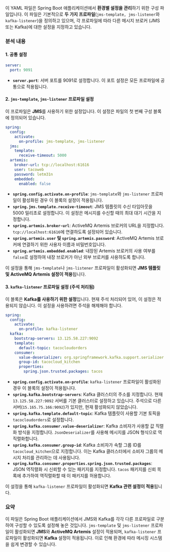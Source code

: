 이 YAML 파일은 Spring Boot 애플리케이션에서 **환경별 설정을 관리**하기 위한 구성 파일입니다. 이 파일은 기본적으로 **두 가지 프로파일**(`jms-template, jms-listener`와 `kafka-listener`)을 정의하고 있으며, 각 프로파일에 따라 다른 메시지 브로커 (JMS 또는 Kafka)에 대한 설정을 지정하고 있습니다.

### 분석 내용

#### 1. 공통 설정
```yaml
server:
  port: 9091
```
- **`server.port`**: 서버 포트를 9091로 설정합니다. 이 포트 설정은 모든 프로파일에 공통으로 적용됩니다.

#### 2. `jms-template`, `jms-listener` 프로파일 설정
이 프로파일은 **JMS**를 사용하기 위한 설정입니다. 이 설정은 파일의 첫 번째 구성 블록에 정의되어 있습니다.

```yaml
spring:
  config:
    activate:
      on-profile: jms-template, jms-listener
  jms:
    template:
      receive-timeout: 5000
  artemis:
    broker-url: tcp://localhost:61616
    user: tacoweb
    password: letm31n
    embedded:
      enabled: false
```

- **`spring.config.activate.on-profile`**: `jms-template`와 `jms-listener` 프로파일이 활성화된 경우 이 블록의 설정이 적용됩니다.
- **`spring.jms.template.receive-timeout`**: JMS 템플릿의 수신 타임아웃을 5000 밀리초로 설정합니다. 이 설정은 메시지를 수신할 때의 최대 대기 시간을 지정합니다.
- **`spring.artemis.broker-url`**: ActiveMQ Artemis 브로커의 URL을 지정합니다. `tcp://localhost:61616`에 연결하도록 설정되어 있습니다.
- **`spring.artemis.user` 및 `spring.artemis.password`**: ActiveMQ Artemis 브로커에 연결하기 위한 사용자 이름과 비밀번호입니다.
- **`spring.artemis.embedded.enabled`**: 내장된 Artemis 브로커의 사용 여부를 `false`로 설정하여 내장 브로커가 아닌 외부 브로커를 사용하도록 합니다.

이 설정을 통해 `jms-template`나 `jms-listener` 프로파일이 활성화되면 **JMS 템플릿 및 ActiveMQ Artemis 설정이 적용**됩니다.

#### 3. `kafka-listener` 프로파일 설정 (주석 처리됨)
이 블록은 **Kafka를 사용하기 위한 설정**입니다. 현재 주석 처리되어 있어, 이 설정은 적용되지 않습니다. 이 설정을 사용하려면 주석을 해제해야 합니다.

```yaml
spring:
  config:
    activate:
      on-profile: kafka-listener 
  kafka:
    bootstrap-servers: 13.125.58.227:9092
    template:
      default-topic: tacocloudorders
    consumer:
      value-deserializer: org.springframework.kafka.support.serializer.JsonDeserializer
      group-id: tacocloud_kitchen
      properties:
        spring.json.trusted.packages: tacos
```

- **`spring.config.activate.on-profile`**: `kafka-listener` 프로파일이 활성화된 경우 이 블록의 설정이 적용됩니다.
- **`spring.kafka.bootstrap-servers`**: Kafka 클러스터의 주소를 지정합니다. 현재 `13.125.58.227:9092` 서버를 기본 클러스터로 설정하고 있습니다. 주석으로 다른 서버(`15.165.75.166:9092`)가 있지만, 현재 활성화되지 않았습니다.
- **`spring.kafka.template.default-topic`**: Kafka 템플릿이 사용할 기본 토픽을 `tacocloudorders`로 설정합니다.
- **`spring.kafka.consumer.value-deserializer`**: Kafka 소비자가 사용할 값 직렬화 방식을 지정합니다. `JsonDeserializer`를 사용해 메시지를 JSON 형식으로 역직렬화합니다.
- **`spring.kafka.consumer.group-id`**: Kafka 소비자가 속할 그룹 ID를 `tacocloud_kitchen`으로 지정합니다. 이는 Kafka 클러스터에서 소비자 그룹의 메시지 처리를 관리하는 데 사용됩니다.
- **`spring.kafka.consumer.properties.spring.json.trusted.packages`**: JSON 역직렬화 시 신뢰할 수 있는 패키지를 지정합니다. `tacos` 패키지를 신뢰 목록에 추가하여 역직렬화할 때 이 패키지를 허용합니다.

이 설정을 통해 `kafka-listener` 프로파일이 활성화되면 **Kafka 관련 설정이 적용**됩니다.

### 요약
이 파일은 Spring Boot 애플리케이션에서 JMS와 Kafka를 각각 다른 프로파일로 구분하여 구성할 수 있도록 설정해 놓은 것입니다. `jms-template` 및 `jms-listener` 프로파일이 활성화되면 **JMS**와 **ActiveMQ Artemis** 설정이 적용되며, `kafka-listener` 프로파일이 활성화되면 **Kafka** 설정이 적용됩니다. 이로 인해 환경에 따라 메시징 시스템을 쉽게 변경할 수 있습니다.
